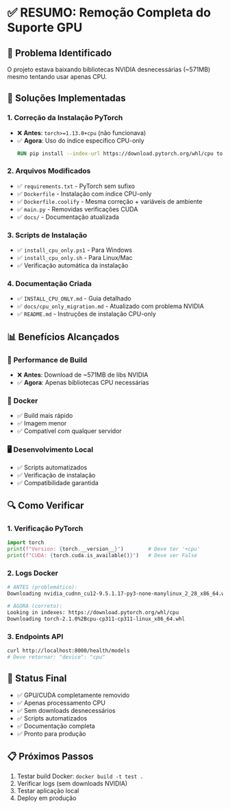 # ✅ RESUMO: Remoção Completa do Suporte GPU

## 🎯 **Problema Identificado**

O projeto estava baixando bibliotecas NVIDIA desnecessárias (~571MB) mesmo tentando usar apenas CPU.

## 🔧 **Soluções Implementadas**

### 1. **Correção da Instalação PyTorch**

-   ❌ **Antes**: `torch>=1.13.0+cpu` (não funcionava)
-   ✅ **Agora**: Uso do índice específico CPU-only
    ```dockerfile
    RUN pip install --index-url https://download.pytorch.org/whl/cpu torch torchvision
    ```

### 2. **Arquivos Modificados**

-   ✅ `requirements.txt` - PyTorch sem sufixo
-   ✅ `Dockerfile` - Instalação com índice CPU-only
-   ✅ `Dockerfile.coolify` - Mesma correção + variáveis de ambiente
-   ✅ `main.py` - Removidas verificações CUDA
-   ✅ `docs/` - Documentação atualizada

### 3. **Scripts de Instalação**

-   ✅ `install_cpu_only.ps1` - Para Windows
-   ✅ `install_cpu_only.sh` - Para Linux/Mac
-   ✅ Verificação automática da instalação

### 4. **Documentação Criada**

-   ✅ `INSTALL_CPU_ONLY.md` - Guia detalhado
-   ✅ `docs/cpu_only_migration.md` - Atualizado com problema NVIDIA
-   ✅ `README.md` - Instruções de instalação CPU-only

## 📊 **Benefícios Alcançados**

### 🚀 **Performance de Build**

-   ❌ **Antes**: Download de ~571MB de libs NVIDIA
-   ✅ **Agora**: Apenas bibliotecas CPU necessárias

### 🐳 **Docker**

-   ✅ Build mais rápido
-   ✅ Imagem menor
-   ✅ Compatível com qualquer servidor

### 🖥️ **Desenvolvimento Local**

-   ✅ Scripts automatizados
-   ✅ Verificação de instalação
-   ✅ Compatibilidade garantida

## 🔍 **Como Verificar**

### **1. Verificação PyTorch**

```python
import torch
print(f"Version: {torch.__version__}")        # Deve ter '+cpu'
print(f"CUDA: {torch.cuda.is_available()}")   # Deve ser False
```

### **2. Logs Docker**

```bash
# ANTES (problemático):
Downloading nvidia_cudnn_cu12-9.5.1.17-py3-none-manylinux_2_28_x86_64.whl (571.0 MB)

# AGORA (correto):
Looking in indexes: https://download.pytorch.org/whl/cpu
Downloading torch-2.1.0%2Bcpu-cp311-cp311-linux_x86_64.whl
```

### **3. Endpoints API**

```bash
curl http://localhost:8000/health/models
# Deve retornar: "device": "cpu"
```

## 🎉 **Status Final**

-   ✅ GPU/CUDA completamente removido
-   ✅ Apenas processamento CPU
-   ✅ Sem downloads desnecessários
-   ✅ Scripts automatizados
-   ✅ Documentação completa
-   ✅ Pronto para produção

## 📋 **Próximos Passos**

1. Testar build Docker: `docker build -t test .`
2. Verificar logs (sem downloads NVIDIA)
3. Testar aplicação local
4. Deploy em produção
